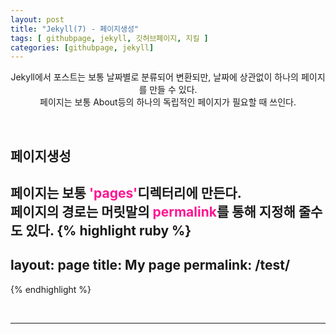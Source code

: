 ```yaml
---
layout: post
title: "Jekyll(7) - 페이지생성"
tags: [ githubpage, jekyll, 깃허브페이지, 지킬 ]
categories: [githubpage, jekyll]
---
```


<p align="center">
    Jekyll에서 포스트는 보통 날짜별로 분류되어 변환되만, 날짜에 상관없이 하나의 페이지를 만들 수 있다.<br/>
    페이지는 보통 About등의 하나의 독립적인 페이지가 필요할 때 쓰인다.
</p><br/>

## 페이지생성
페이지는 보통 <font color="deeppink">'pages'</font>디렉터리에 만든다.<br/>
페이지의 경로는 머릿말의 <font color="deeppink">permalink</font>를 통해 지정해 줄수도 있다.
{% highlight ruby %}
---
layout: page
title: My page
permalink: /test/
---
{% endhighlight %}

<br/>
<hr/>